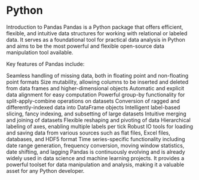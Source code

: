 # Python
Introduction to Pandas
Pandas is a Python package that offers efficient, flexible, and intuitive data structures for working with relational or labeled data. It serves as a foundational tool for practical data analysis in Python and aims to be the most powerful and flexible open-source data manipulation tool available.

Key features of Pandas include:

Seamless handling of missing data, both in floating point and non-floating point formats
Size mutability, allowing columns to be inserted and deleted from data frames and higher-dimensional objects
Automatic and explicit data alignment for easy computation
Powerful group-by functionality for split-apply-combine operations on datasets
Conversion of ragged and differently-indexed data into DataFrame objects
Intelligent label-based slicing, fancy indexing, and subsetting of large datasets
Intuitive merging and joining of datasets
Flexible reshaping and pivoting of data
Hierarchical labeling of axes, enabling multiple labels per tick
Robust IO tools for loading and saving data from various sources such as flat files, Excel files, databases, and HDF5 format
Time series-specific functionality including date range generation, frequency conversion, moving window statistics, date shifting, and lagging
Pandas is continuously evolving and is already widely used in data science and machine learning projects. It provides a powerful toolset for data manipulation and analysis, making it a valuable asset for any Python developer.

